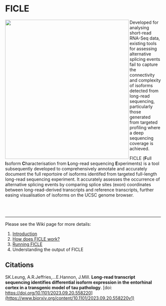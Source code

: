 # FICLE 

<img align="left" src="https://github.com/SziKayLeung/FICLE/assets/33493350/c998696c-6820-4b36-950f-603cbe2b93e3" width="400" height="450">

Developed for analysing short-read RNA-Seq data, existing tools for assessing alternative splicing events fail to capture the connectivity and complexity of isoforms detected from long-read sequencing, particularly those generated from targeted profiling where a deep sequencing coverage is achieved.

FICLE (**F**ull **I**soform **C**haracterisation from **L**ong-read sequencing **E**xperiments) is a tool subsequently developed to comprehensively annotate and accurately document the full reportoire of isoforms identifed from targeted full-length long-read sequencing experiment. It accurately assesses the occurrence of alternative splicing events by comparing splice sites (exon) coordinates between long-read-derived transcripts and reference transcripts, further easing visualisation of isoforms on the UCSC genome browser. 

<br><br>
___________

Please see the Wiki page for more details:
1. [Introduction](https://github.com/SziKayLeung/FICLE/wiki/Introduction)
2. [How does FICLE work?](https://github.com/SziKayLeung/FICLE/wiki/How-does-FICLE-work%3F)
3. [Running FICLE](https://github.com/SziKayLeung/FICLE/wiki/Running-FICLE)
4. Understanding the output of FICLE

## Citations
SK.Leung, A.R.Jeffries,...E.Hannon, J.Mill. **Long-read transcript sequencing identifies differential isoform expression in the entorhinal cortex in a transgenic model of tau pathology**.
[doi: https://doi.org/10.1101/2023.09.20.558220](https://www.biorxiv.org/content/10.1101/2023.09.20.558220v1) 

